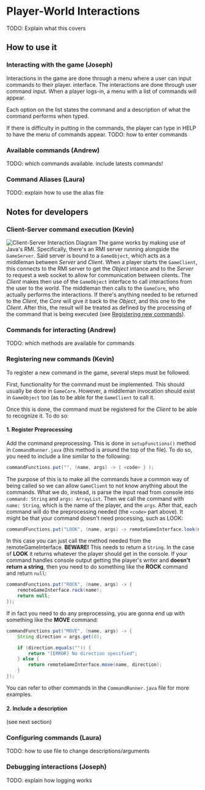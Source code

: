 # Player-World Interactions
TODO: Explain what this covers


## How to use it

### Interacting with the game (Joseph)

Interactions in the game are done through a menu where a user can input commands to their player.  interface. The interactions are done through user command input. When a player logs-in, a menu with a list of commands will appear.

Each option on the list states the command and a description of what the command performs when typed.

If there is difficulty in putting in the commands, the player can type in HELP to have the menu of commands appear.
TODO: how to enter commands

### Available commands (Andrew)
TODO: which commands available. include latests commands!

### Command Aliases (Laura)
TODO: explain how to use the alias file



## Notes for developers

### Client-Server command execution (Kevin)
![Client-Server Interaction Diagram](./server-slient-interaction-diagram.png)
The game works by making use of Java's RMI. Specifically, there's an RMI server running alongside the `GameServer`. Said server is bound to a `GameObject`, which acts as a middleman between *Server* and *Client*. 
When a player starts the `GameClient`, this connects to the RMI server to get the *Object* intance and to the *Server* to request a web socket to allow for communication between clients.
The *Client* makes then use of the `GameObject` interface to call interactions from the user to the *world*. The middleman then calls to the `GameCore`, who actually performs the interactions. If there's anything needed to be returned to the *Client*, the *Core* will give it back to the *Object*, and this one to the *Client*. After this, the result will be treated as defined by the processing of the command that is being executed (see [Registering new commands](#Registering-new-commands-Kevin)).

### Commands for interacting (Andrew)
TODO: which methods are available for commands

### Registering new commands (Kevin)
To register a new command in the game, several steps must be followed.

First, functionality for the command must be implemented. This should usually be done in `GameCore`. However, a middleman invocation should exist in `GameObject` too (as to be able for the `GameClient` to call it.

Once this is done, the command must be registered for the *Client* to be able to recognize it. To do so:

#### 1. Register Preprocessing
Add the command preprocessing. This is done in `setupFunctions()` method in `CommandRunner.java` (this method is around the top of the file). To do so, you need to include a line similar to the following:
```java
commandFunctions.put("", (name, args) -> { <code> } );
```
The purpose of this is to make all the commands have a common way of being called so we can allow `GameClient` to not know anything about the commands. What we do, instead, is parse the input read from console into `command: String` and `args: ArrayList`. Then we call the command with `name: String`, which is the name of the player, and the `args`. After that, each command will do the preprocessing needed (the `<code>` part above).
It might be that your command doesn't need processing, such as LOOK:
```java
commandFunctions.put("LOOK", (name, args) -> remoteGameInterface.look(name));
```
In this case you can just call the method needed from the remoteGameInterface. **BEWARE!** This needs to return a `String`. In the case of **LOOK** it returns whatever the player should get in the console. If your command handles console output getting the player's writer and **doesn't return a string**, then you need to do something like the **ROCK** command and return `null`:
```java
commandFunctions.put("ROCK", (name, args) -> {
    remoteGameInterface.rock(name);
    return null;
});
```
If in fact you need to do any preprocessing, you are gonna end up with something like the **MOVE** command:
```java
commandFunctions.put("MOVE", (name, args) -> {
    String direction = args.get(0);

    if (direction.equals("")) {
        return "[ERROR] No direction specified";
    } else {
        return remoteGameInterface.move(name, direction);
    }
});
```
You can refer to other commands in the `CommandRunner.java` file for more examples.

#### 2. Include a description
(see next section)

### Configuring commands (Laura)
TODO: how to use file to change descriptions/arguments

### Debugging interactions (Joseph)

TODO: explain how logging works

